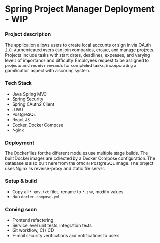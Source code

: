 # Spring Project Manager Deployment - WIP

### Project description

The application allows users to create local accounts or sign in via OAuth 2.0.
Authenticated users can join companies, create, and manage projects. Projects include tasks with
start dates, deadlines, expenses, and varying levels of importance and difficulty. Employees request
to be assigned to projects and receive rewards for completed tasks, incorporating a gamification
aspect with a scoring system.

### Tech Stack
- Java Spring MVC
- Spring Security
- Spring OAuth2 Client
- JJWT
- PostgreSQL
- React JS
- Docker, Docker Compose
- Nginx

### Deployment

The Dockerfiles for the different modules use multiple stage builds. The built Docker images are
collected by a Docker Compose configuration. The database is also built here from the official
PostgreSQL image.
The project uses Nginx as reverse-proxy and static file server.

### Setup & build

- Copy all `*_env.txt` files, rename to `*.env`, modify values
- Run `docker-compose.yml`

### Coming soon

- Frontend refactoring
- Service level unit tests, integration tests
- Git workflow, CI / CD
- E-mail security verifications and notifications to users
